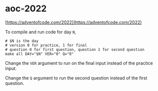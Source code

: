 # aoc-2022

[https://adventofcode.com/2022](https://adventofcode.com/2022)

To compile and run code for day `N`,

```shell
# $N is the day
# version 0 for practice, 1 for final
# question 0 for first question, question 1 for second question
make all DAY="$N" VER="0" Q="0"
```

Change the `VER` argument to run on the final input instead of the practice
input.

Change the `Q` argument to run the second question instead of the first
question.
